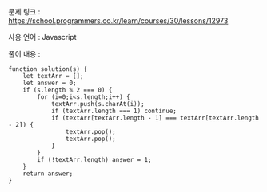 문제 링크 : https://school.programmers.co.kr/learn/courses/30/lessons/12973

사용 언어 : Javascript

풀이 내용 :

```
function solution(s) {
    let textArr = [];
    let answer = 0;
    if (s.length % 2 === 0) {
        for (i=0;i<s.length;i++) {
            textArr.push(s.charAt(i));
            if (textArr.length === 1) continue;
            if (textArr[textArr.length - 1] === textArr[textArr.length - 2]) {
                textArr.pop();
                textArr.pop();
            }
        }
        if (!textArr.length) answer = 1;
    }
    return answer;
}
```